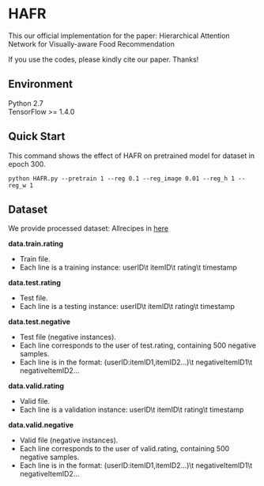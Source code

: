 # HAFR
This our official implementation for the paper: Hierarchical Attention Network for Visually-aware
Food Recommendation

If you use the codes, please kindly cite our paper. Thanks!

## Environment
Python 2.7 <br>
TensorFlow >= 1.4.0

## Quick Start
This command shows the effect of HAFR on pretrained model for dataset in epoch 300. <br>
```
python HAFR.py --pretrain 1 --reg 0.1 --reg_image 0.01 --reg_h 1 --reg_w 1 
```

## Dataset
We provide processed dataset: Allrecipes in [here](https://pan.baidu.com/s/1-CNkfmHL9kojlE1jIa3bJQ&shfl=sharepset) <br> 

**data.train.rating** 
* Train file.
* Each line is a training instance: userID\t itemID\t rating\t timestamp

**data.test.rating**
* Test file.
* Each line is a testing instance: userID\t itemID\t rating\t timestamp 

**data.test.negative**
* Test file (negative instances).
* Each line corresponds to the user of test.rating, containing 500 negative samples.
* Each line is in the format: (userID:itemID1,itemID2...)\t negativeItemID1\t negativeItemID2...

**data.valid.rating**
* Valid file.
* Each line is a validation instance: userID\t itemID\t rating\t timestamp 

**data.valid.negative**
* Valid file (negative instances).
* Each line corresponds to the user of valid.rating, containing 500 negative samples.
* Each line is in the format: (userID:itemID1,itemID2...)\t negativeItemID1\t negativeItemID2...
